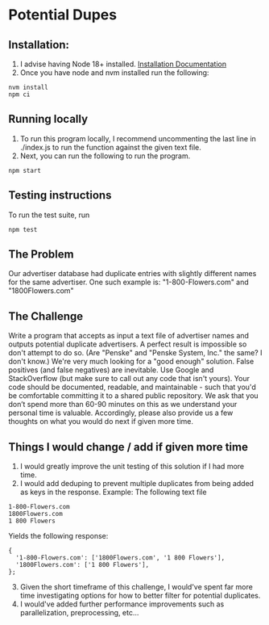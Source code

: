 # Potential Dupes

## Installation:

1. I advise having Node 18+ installed. [Installation Documentation](https://nodejs.org/en/download/package-manager)
2. Once you have node and nvm installed run the following:

```
nvm install
npm ci
```

## Running locally

1. To run this program locally, I recommend uncommenting the last line in ./index.js to run the function against the given text file.
2. Next, you can run the following to run the program.

```
npm start
```

## Testing instructions

To run the test suite, run

```
npm test
```

## The Problem

Our advertiser database had duplicate entries with slightly different names for the same advertiser.
One such example is: "1-800-Flowers.com" and "1800Flowers.com"

## The Challenge

Write a program that accepts as input a text file of advertiser names and outputs potential duplicate advertisers. A perfect result is impossible so don't attempt to do so. (Are "Penske" and "Penske System, Inc." the same? I don't know.) We're very much looking for a "good enough" solution. False positives (and false negatives) are inevitable. Use Google and StackOverflow (but make sure to call out any code that isn't yours). Your code should be documented, readable, and maintainable - such that you'd be comfortable committing it to a shared public repository. We ask that you don’t spend more than 60-90 minutes on this as we understand your personal time is valuable. Accordingly, please also provide us a few thoughts on what you would do next if given more time.

## Things I would change / add if given more time

1. I would greatly improve the unit testing of this solution if I had more time.
2. I would add deduping to prevent multiple duplicates from being added as keys in the response.
   Example: The following text file

```
1-800-Flowers.com
1800Flowers.com
1 800 Flowers
```

Yields the following response:

```
{
  '1-800-Flowers.com': ['1800Flowers.com', '1 800 Flowers'],
  '1800Flowers.com': ['1 800 Flowers'],
};
```

3. Given the short timeframe of this challenge, I would've spent far more time investigating options for how to better filter for potential duplicates.
4. I would've added further performance improvements such as parallelization, preprocessing, etc...
